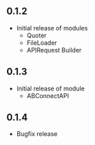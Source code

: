 
## 0.1.2

* Initial release of modules
    * Quoter
    * FileLoader
    * APIRequest Builder

## 0.1.3
* Initial release of module
    * ABConnectAPI

## 0.1.4
* Bugfix release


